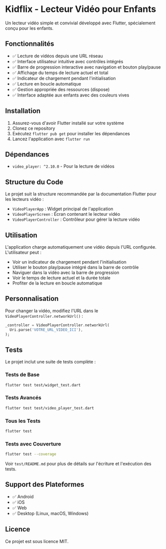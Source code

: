 # Kidflix - Lecteur Vidéo pour Enfants

Un lecteur vidéo simple et convivial développé avec Flutter, spécialement conçu pour les enfants.

## Fonctionnalités

- ✅ Lecture de vidéos depuis une URL réseau
- ✅ Interface utilisateur intuitive avec contrôles intégrés
- ✅ Barre de progression interactive avec navigation et bouton play/pause
- ✅ Affichage du temps de lecture actuel et total
- ✅ Indicateur de chargement pendant l'initialisation
- ✅ Lecture en boucle automatique
- ✅ Gestion appropriée des ressources (dispose)
- ✅ Interface adaptée aux enfants avec des couleurs vives

## Installation

1. Assurez-vous d'avoir Flutter installé sur votre système
2. Clonez ce repository
3. Exécutez `flutter pub get` pour installer les dépendances
4. Lancez l'application avec `flutter run`

## Dépendances

- `video_player: ^2.10.0` - Pour la lecture de vidéos

## Structure du Code

Le projet suit la structure recommandée par la documentation Flutter pour les lecteurs vidéo :

- `VideoPlayerApp` : Widget principal de l'application
- `VideoPlayerScreen` : Écran contenant le lecteur vidéo
- `VideoPlayerController` : Contrôleur pour gérer la lecture vidéo

## Utilisation

L'application charge automatiquement une vidéo depuis l'URL configurée. L'utilisateur peut :

- Voir un indicateur de chargement pendant l'initialisation
- Utiliser le bouton play/pause intégré dans la barre de contrôle
- Naviguer dans la vidéo avec la barre de progression
- Voir le temps de lecture actuel et la durée totale
- Profiter de la lecture en boucle automatique

## Personnalisation

Pour changer la vidéo, modifiez l'URL dans le `VideoPlayerController.networkUrl()` :

```dart
_controller = VideoPlayerController.networkUrl(
  Uri.parse('VOTRE_URL_VIDEO_ICI'),
);
```

## Tests

Le projet inclut une suite de tests complète :

### Tests de Base
```bash
flutter test test/widget_test.dart
```

### Tests Avancés
```bash
flutter test test/video_player_test.dart
```

### Tous les Tests
```bash
flutter test
```

### Tests avec Couverture
```bash
flutter test --coverage
```

Voir `test/README.md` pour plus de détails sur l'écriture et l'exécution des tests.

## Support des Plateformes

- ✅ Android
- ✅ iOS  
- ✅ Web
- ✅ Desktop (Linux, macOS, Windows)

## Licence

Ce projet est sous licence MIT.
